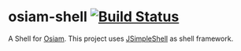 osiam-shell [![Build Status](https://travis-ci.org/osiam/shell.png?branch=master)](https://travis-ci.org/osiam/shell)
===========

A Shell for [Osiam](https://github.com/osiam). This project uses [JSimpleShell](https://github.com/rainu/jsimpleshell) as shell framework.

